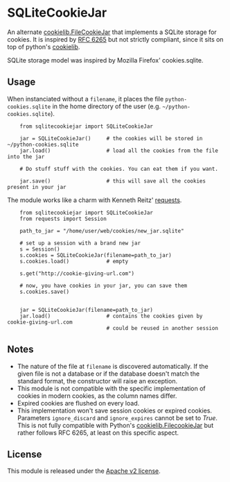 SQLiteCookieJar
===============

An alternate [cookielib.FileCookieJar] that implements a SQLite storage for cookies. It is inspired by [RFC 6265] but not strictly compliant, since it sits on top of python's [cookielib].

SQLite storage model was inspired by Mozilla Firefox' cookies.sqlite.

Usage
-----

When instanciated without a `filename`, it places the file `python-cookies.sqlite` in the home directory of the user (e.g. `~/python-cookies.sqlite`).

```
    from sqlitecookiejar import SQLiteCookieJar
    
    jar = SQLiteCookieJar()     # the cookies will be stored in ~/python-cookies.sqlite
    jar.load()                  # load all the cookies from the file into the jar
    
    # Do stuff stuff with the cookies. You can eat them if you want.
    
    jar.save()                  # this will save all the cookies present in your jar
```

The module works like a charm with Kenneth Reitz' [requests].

```
    from sqlitecookiejar import SQLiteCookieJar
    from requests import Session
    
    path_to_jar = "/home/user/web/cookies/new_jar.sqlite"
    
    # set up a session with a brand new jar
    s = Session()
    s.cookies = SQLiteCookieJar(filename=path_to_jar)
    s.cookies.load()            # empty
    
    s.get("http://cookie-giving-url.com")   
    
    # now, you have cookies in your jar, you can save them
    s.cookies.save()
    
    
    jar = SQLiteCookieJar(filename=path_to_jar)
    jar.load()                  # contains the cookies given by cookie-giving-url.com
                                # could be reused in another session
```


Notes
-----
-   The nature of the file at `filename` is discovered automatically. If the given file is not a database or if the database doesn't match the standard format, the constructor will raise an exception.
-   This module is not compatible with the specific implementation of cookies in modern cookies, as the column names differ.
-   Expired cookies are flushed on every load.
-   This implementation won't save session cookies or expired cookies. Parameters `ignore_discard` and `ignore_expires` cannot be set to *True*. This is not fully compatible with Python's [cookielib.FilecookieJar] but rather follows RFC 6265, at least on this specific aspect.

License
-------
This module is released under the [Apache v2 license].

  [cookielib.FilecookieJar]: https://docs.python.org/2/library/cookielib.html#cookielib.FileCookieJar
  [cookielib]: https://docs.python.org/2/library/cookielib.html
  [RFC 6265]: http://tools.ietf.org/html/rfc6265
  [requests]: http://docs.python-requests.org/en/latest/
  [Apache v2 license]: http://www.apache.org/licenses/LICENSE-2.0
